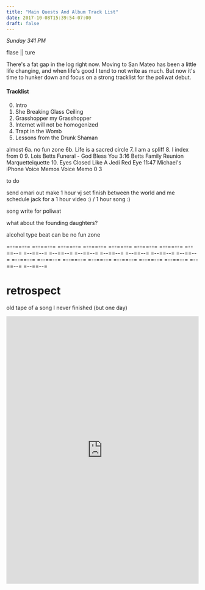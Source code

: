 ```yaml
---
title: "Main Quests And Album Track List"
date: 2017-10-08T15:39:54-07:00
draft: false
---
```


*Sunday 341 PM*

flase || ture

There's a fat gap in the log right now. Moving to San Mateo has been a little life changing, and when life's good I tend to not write as much. But now it's time to hunker down and focus on a strong tracklist for the poliwat debut.

#### Tracklist

0. Intro
1. She Breaking Glass Ceiling
2. Grasshopper my Grasshopper
3. Internet will not be homogenized
4. Trapt in the Womb
5. Lessons from the Drunk Shaman

almost
6a. no fun zone
6b. Life is a sacred circle
7. I am a spliff
8. I index from 0
9. Lois Betts Funeral - God Bless You		3:16	Betts Family Reunion	Marquetteiquette
10. Eyes Closed Like A Jedi Red Eye		11:47	Michael's iPhone	Voice Memos	Voice Memo	0	3


to do

send omari out
make 1 hour vj set
finish between the world and me
schedule jack for a 1 hour video :) / 1 hour song :)

song write for poliwat



what about the founding daughters?


alcohol type beat can be no fun zone

=--==--= =--==--= =--==--= =--==--= =--==--= =--==--= =--==--= =--==--= =--==--= =--==--= =--==--= =--==--=
=--==--= =--==--= =--==--= =--==--= =--==--= =--==--= =--==--= =--==--= =--==--= =--==--= =--==--= =--==--=

# retrospect

old tape of a song I never finished (but one day)

<iframe width="100%" height="700" scrolling="no" frameborder="no" src="https://w.soundcloud.com/player/?url=https%3A//api.soundcloud.com/tracks/348913471%3Fsecret_token%3Ds-KA3Rt&amp;color=%23ff5500&amp;auto_play=false&amp;hide_related=false&amp;show_comments=true&amp;show_user=true&amp;show_reposts=false&amp;show_teaser=true&amp;visual=true"></iframe>
